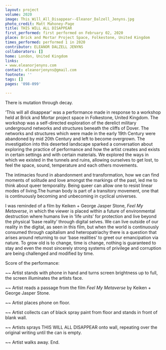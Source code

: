 ```yaml
---
layout: project
volume: 2020
image: This_Will_All_Disappear--Eleanor_Dalzell_Jenyns.jpg
photo_credit: Matt Mahoney-Page
title: THIS WILL ALL DISAPPEAR
first_performed: first performed on February 02, 2020
place: Brick and Mortar Project Space, Folkestone, United Kingdom
times_performed: performed 1 in 2020
contributor: ELEANOR DALZELL JENYNS
collaborators: []
home: London, United Kingdom
links:
- www.eleanorjenyns.com
contact: eleanorjenyns@gmail.com
footnote: ''
tags: []
pages: '098-099'

---
```


There is mutation through decay. 

‘This will all disappear’ was a performance made in response to a workshop held at Brick and Mortar project space in Folkestone, United Kingdom. The workshop was a self-directed exploration of the derelict military underground networks and structures beneath the cliffs of Dover. The networks and structures which were made in the early 19th Century were abandoned by mid 20th Century and left to become overgrown. The investigation into this deserted landscape sparked a conversation about exploring the practice of performance and how the artist creates and exists in certain settings and with certain materials. We explored the ways in which we existed in the tunnels and ruins, allowing ourselves to get lost, to feel the space, sound, temperature and each others movements.

The intimacies found in abandonment and transformation, how we can find moments of solitude and love amongst the markings of the past, led me to think about queer temporality. Being queer can allow one to resist linear modes of living.The human body is part of a transitory movement, one that is continuously becoming and unbecoming in cyclical universes. 

I was reminded of a film by Keiken + George Jasper Stone, *Feel My Metaverse*, in which the viewer is placed within a future of environmental destruction where humans live in ‘life units’ for protection and live beyond the physical ‘base reality’ through digital selves. We can live outside of our reality in the digital, as seen in this film, but when the world is continuously consumed through capitalism and heteropatriachy there is a question that arises around returning to our ‘base realities’ to greet our emancipation via nature. To grow old is to change, time is change, nothing is guaranteed to stay and even the most sincerely strong systems of privilege and corruption are being challenged and modified by time.


Score of the performance:

~~ Artist stands with phone in hand and turns screen brightness up to full, the screen illuminates the artists face.

~~ Artist reads a passage from the film *Feel My Metaverse* by Keiken + George Jasper Stone.

~~ Artist places phone on floor.

~~ Artist collects can of black spray paint from floor and stands in front of blank wall.

~~ Artists sprays THIS WILL ALL DISAPPEAR onto wall, repeating over the original writing until the can is empty.

~~ Artist walks away. End.

